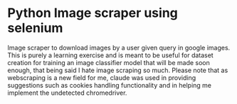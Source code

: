 # Python Image scraper using selenium
Image scraper to download images by a user given query in google images. This is purely a learning exercise and is meant to be useful for dataset creation for training an image classifier model that will be made soon enough, that being said I hate image scraping so much. Please note that as webscraping is a new field for me, claude was used in providing suggestions such as cookies handling functionality and in helping me implement the undetected chromedriver.

